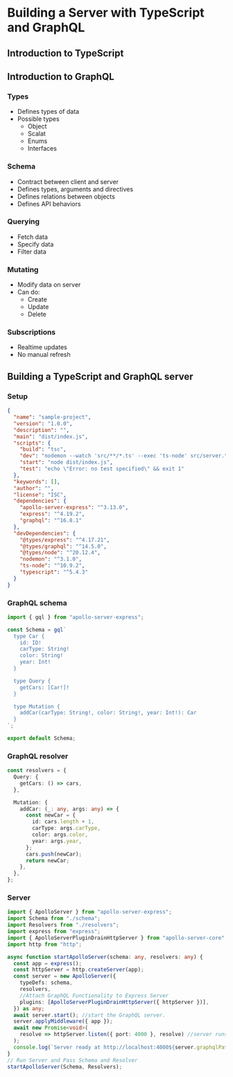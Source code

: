 # Building a Server with TypeScript and GraphQL

## Introduction to TypeScript

## Introduction to GraphQL

### Types

- Defines types of data
- Possible types
  - Object
  - Scalat
  - Enums
  - Interfaces

### Schema

- Contract between client and server
- Defines types, arguments and directives
- Defines relations between objects
- Defines API behaviors

### Querying

- Fetch data
- Specify data
- Filter data

### Mutating

- Modify data on server
- Can do:
  - Create
  - Update
  - Delete

### Subscriptions

- Realtime updates
- No manual refresh


## Building a TypeScript and GraphQL server

### Setup

```json
{
  "name": "sample-project",
  "version": "1.0.0",
  "description": "",
  "main": "dist/index.js",
  "scripts": {
    "build": "tsc",
    "dev": "nodemon --watch 'src/**/*.ts' --exec 'ts-node' src/server.ts",
    "start": "node dist/index.js",
    "test": "echo \"Error: no test specified\" && exit 1"
  },
  "keywords": [],
  "author": "",
  "license": "ISC",
  "dependencies": {
    "apollo-server-express": "^3.13.0",
    "express": "^4.19.2",
    "graphql": "^16.8.1"
  },
  "devDependencies": {
    "@types/express": "^4.17.21",
    "@types/graphql": "^14.5.0",
    "@types/node": "^20.12.4",
    "nodemon": "^3.1.0",
    "ts-node": "^10.9.2",
    "typescript": "^5.4.3"
  }
}
```

### GraphQL schema

```ts
import { gql } from "apollo-server-express";

const Schema = gql`
  type Car {
    id: ID!
    carType: String!
    color: String!
    year: Int!
  }

  type Query {
    getCars: [Car!]!
  }

  type Mutation {
    addCar(carType: String!, color: String!, year: Int!): Car
  }
`;

export default Schema;
```

### GraphQL resolver

```ts
const resolvers = {
  Query: {
    getCars: () => cars,
  },

  Mutation: {
    addCar: (_: any, args: any) => {
      const newCar = {
        id: cars.length + 1,
        carType: args.carType,
        color: args.color,
        year: args.year,
      };
      cars.push(newCar);
      return newCar;
    },
  },
};
```

### Server

```ts
import { ApolloServer } from "apollo-server-express";
import Schema from "./schema";
import Resolvers from "./resolvers";
import express from "express";
import { ApolloServerPluginDrainHttpServer } from "apollo-server-core";
import http from "http";

async function startApolloServer(schema: any, resolvers: any) {
  const app = express();
  const httpServer = http.createServer(app);
  const server = new ApolloServer({
    typeDefs: schema,
    resolvers,
    //Attach GraphQL Functionality to Express Server
    plugins: [ApolloServerPluginDrainHttpServer({ httpServer })],
  }) as any;
  await server.start(); //start the GraphQL server.
  server.applyMiddleware({ app });
  await new Promise<void>(
    resolve => httpServer.listen({ port: 4000 }, resolve) //server runs on port 4000
  );
  console.log(`Server ready at http://localhost:4000${server.graphqlPath}`);
}
// Run Server and Pass Schema and Resolver
startApolloServer(Schema, Resolvers);
```